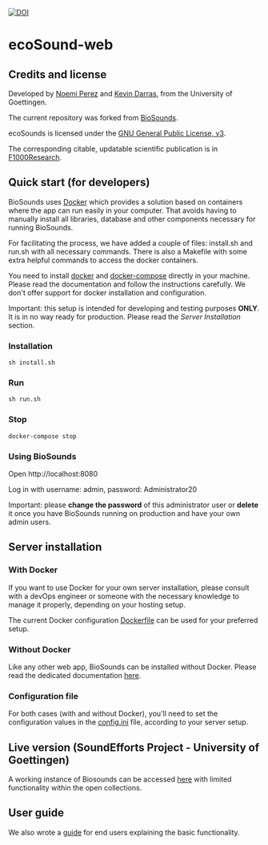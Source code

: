 [![DOI](https://zenodo.org/badge/289528634.svg)](https://zenodo.org/badge/latestdoi/289528634)

# ecoSound-web

## Credits and license

Developed by [Noemi Perez](https://github.com/nperezg) and [Kevin Darras](https://github.com/kdarras), from the University of Goettingen.

The current repository was forked from [BioSounds](https://github.com/nperezg/biosounds).

ecoSounds is licensed under the [GNU General Public License, v3](https://www.gnu.org/licenses/gpl-3.0.en.html).

The corresponding citable, updatable scientific publication is in [F1000Research](https://f1000research.com/).

## Quick start (for developers)

BioSounds uses [Docker](https://www.docker.com) which provides a solution based on containers where the app can run easily in your computer. That avoids having to manually install all libraries, database and other components necessary for running BioSounds. 

For facilitating the process, we have added a couple of files: install.sh and run.sh with all necessary commands. There is also a Makefile with some extra helpful commands to access the docker containers.

You need to install [docker](https://docs.docker.com/engine/install) and [docker-compose](https://docs.docker.com/compose/install) directly in your machine. Please read the documentation and follow the instructions carefully. We don't offer support for docker installation and configuration.

Important: this setup is intended for developing and testing purposes **ONLY**. It is in no way ready for production. Please read the _Server Installation_ section.

### Installation

```sh install.sh```

### Run

```sh run.sh```

### Stop

```docker-compose stop```

### Using BioSounds

Open http://localhost:8080

Log in with username: admin, password: Administrator20

Important: please **change the password** of this administrator user or **delete** it once you have BioSounds running on production and have your own admin users.

## Server installation

### With Docker

If you want to use Docker for your own server installation, please consult with a devOps engineer or someone with the necessary knowledge to manage it properly, depending on your hosting setup. 

The current Docker configuration [Dockerfile](src/Dockerfile) can be used for your preferred setup.

### Without Docker

Like any other web app, BioSounds can be installed without Docker. Please read the dedicated documentation [here](docs/installation.md).

### Configuration file

For both cases (with and without Docker), you'll need to set the configuration values in the [config.ini](src/config/config.ini) file, according to your server setup. 

## Live version (SoundEfforts Project - University of Goettingen)

A working instance of Biosounds can be accessed [here](https://soundefforts.uni-goettingen.de/biosounds) with limited functionality within the open collections.

## User guide

We also wrote a [guide](docs/user_guide.md) for end users explaining the basic functionality.

